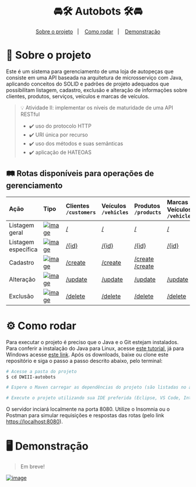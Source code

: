 <h1 align="center">
 🚘🛠️ Autobots 🛠️🚘
</h1>

<p align="center">
  <a href="#projeto">Sobre o projeto</a>&nbsp;&nbsp;&nbsp;|&nbsp;&nbsp;&nbsp;
  <a href="#requisitos">Como rodar</a>&nbsp;&nbsp;&nbsp;|&nbsp;&nbsp;&nbsp;
  <a href="#demo">Demonstração</a>
</p>

<span id="projeto">
  
# :bookmark_tabs: Sobre o projeto
Este é um sistema para gerenciamento de uma loja de autopeças que consiste em uma API baseada na arquitetura de microsserviço com Java, aplicando conceitos do SOLID e padrões de projeto adequados que possibilitam listagem, cadastro, exclusão e alteração de informações sobre clientes, produtos, serviços, veículos e marcas de veículos.
 
> 💡 Atividade II: implementar os níveis de maturidade de uma API RESTful
> - ✔️ uso do protocolo HTTP
> - ✔️ URI única por recurso
> - ✔️ uso dos métodos e suas semânticas 
> - ✔️ aplicação de HATEOAS

## :railway_track: Rotas disponíveis para operações de gerenciamento
<div align="center">

| Ação                | Tipo   | Clientes <br> `/customers` | Veículos <br> `/vehicles` | Produtos <br> `/products` | Marcas de Veículos <br> `/vehicle/brands` |
| :------------------ | :----- | :------------------------- | :------------------------ | :------------------------ | :---------------------------------------- |
| Listagem geral      | [![image](https://img.shields.io/badge/GET-2E8B57?style=for-the-badge)]()   |<a href=''>/</a>      |<a href=''>/</a>      | <a href=''>/</a>      |<a href=''>/</a>                       | 
| Listagem específica | [![image](https://img.shields.io/badge/GET-2E8B57?style=for-the-badge)]()   |<a href=''>/{id}</a>  |<a href=''>/{id}</a>  | <a href=''>/{id}</a>  |<a href=''>/{id}</a>                   |
| Cadastro            | [![image](https://img.shields.io/badge/POST-4682B4?style=for-the-badge)]()  |<a href=''>/create</a>|<a href=''>/create</a>| <a href=''>/create</a> <a href=''>/create</a>                 
| Alteração           | [![image](https://img.shields.io/badge/PUT-9370DB?style=for-the-badge)]()   |<a href=''>/update</a>|<a href=''>/update</a>| <a href=''>/update</a>|<a href=''>/update</a>                 |
| Exclusão            | [![image](https://img.shields.io/badge/DELETE-CD853F?style=for-the-badge)]()|<a href=''>/delete</a>|<a href=''>/delete</a>| <a href=''>/delete</a>|<a href=''>/delete</a>                 |
  
</div>

<span id="requisitos">

# :gear: Como rodar
Para executar o projeto é preciso que o Java e o Git estejam instalados. Para conferir a instalação do Java para Linux, acesse [este tutorial](https://docs.oracle.com/en/java/javase/11/install/installation-jdk-linux-platforms.html#GUID-737A84E4-2EFF-4D38-8E60-3E29D1B884B8), já para Windows acesse [este link](https://docs.oracle.com/en/java/javase/11/install/installation-jdk-microsoft-windows-platforms.html#GUID-A7E27B90-A28D-4237-9383-A58B416071CA). Após os downloads, baixe ou clone este repositório e siga o passo a passo descrito abaixo, pelo terminal:

```bash
# Acesse a pasta do projeto
$ cd DWIII-autobots

# Espere o Maven carregar as dependências do projeto (são listadas no arquivo pom.xml)

# Execute o projeto utilizando sua IDE preferida (Eclipse, VS Code, IntelliJ, etc.)
```

O servidor inciará localmente na porta 8080. Utilize o Insomnia ou o Postman para simular requisições e respostas das rotas (pelo link [https://localhost:8080](https://localhost:8080)).

<span id="demo">
  
# :desktop_computer: Demonstração
  
> Em breve!

[![image](https://img.shields.io/badge/✨%20Maria%20Gabriela%20Reis,%202022-LinkedIn-009973?style=flat-square)](https://www.linkedin.com/in/mariagabrielareis/)
